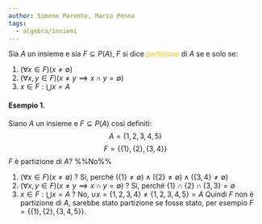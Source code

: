 ```yaml
---
author: Simone Parente, Mario Penna
tags:
  - algebra/insiemi
---
```

Sia $A$ un insieme e sia $F \subseteq P(A)$, $F$ si dice <span style="color:#ffbe0a">partizione</span> di $A$ se e solo se:
1. $(\forall x \in F)(x \neq \emptyset)$
2. $(\forall x,y \in F) (x \neq y \implies x \cap y = \emptyset)$
3. $x \in F: \bigcup x = A$
#### Esempio 1.
Siano $A$ un insieme e $F \subseteq P(A)$ così definiti:
$$A=\{1,2,3,4,5\}$$
$$F=\{\{1\}, \{2\}, \{3,4\} \}$$
$F$ è partizione di $A$? %%No%%
1. $(\forall x \in F)(x \neq \emptyset)$ ? Si, perché $(\{1\} \neq \emptyset) \land (\{ 2 \} \neq \emptyset) \land (\{ 3,4\} \neq \emptyset)$
2. $(\forall x,y \in F) (x \neq y \implies x \cap y = \emptyset)$ ? Si, perché $\{1\} \cap \{2\} \cap \{3,3\} = \emptyset$
3.  $x \in F: \bigcup x = A$ ? No, $\cup x = \{ 1,2,3,4 \} \neq \{1,2,3,4,5\} = A$
Quindi $F$ non è partizione di $A$, sarebbe stato partizione se fosse stato, per esempio $F=\{\{1\},\{2\}, \{3,4,5\} \}$.